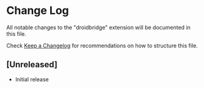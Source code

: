 # Change Log

All notable changes to the "droidbridge" extension will be documented in this file.

Check [Keep a Changelog](http://keepachangelog.com/) for recommendations on how to structure this file.

## [Unreleased]

- Initial release